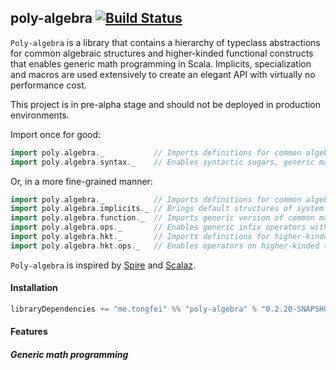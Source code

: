 ## poly-algebra [![Build Status](https://travis-ci.org/ctongfei/poly-algebra.svg?branch=master)](https://travis-ci.org/ctongfei/poly-algebra)

`Poly-algebra` is a library that contains a hierarchy of typeclass abstractions for common algebraic structures and 
higher-kinded functional constructs that enables generic math programming in Scala.
Implicits, specialization and macros are used extensively to create an elegant API with virtually no performance cost.

This project is in pre-alpha stage and should not be deployed in production environments.

Import once for good:
```scala
import poly.algebra._           // Imports definitions for common algebraic structures
import poly.algebra.syntax._    // Enables syntactic sugars, generic math functions and default typeclass instances
```
Or, in a more fine-grained manner:
```scala
import poly.algebra._           // Imports definitions for common algebraic structures
import poly.algebra.implicits._ // Brings default structures of system types into scope
import poly.algebra.function._  // Imports generic version of common math functions
import poly.algebra.ops._       // Enables generic infix operators with no overhead 
import poly.algebra.hkt._       // Imports definitions for higher-kinded typeclasses
import poly.algebra.hkt.ops._   // Enables operators on higher-kinded types
```

`Poly-algebra` is inspired by [Spire](https://github.com/non/spire) and [Scalaz](http://github.com/scalaz/scalaz).

#### Installation
```scala
libraryDependencies += "me.tongfei" %% "poly-algebra" % "0.2.20-SNAPSHOT"
```

#### Features

##### Generic math programming
